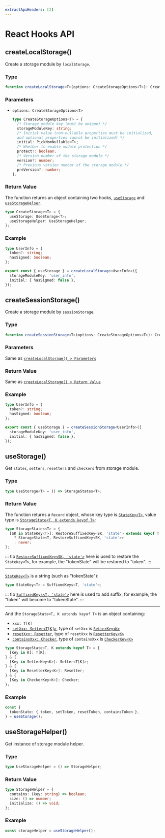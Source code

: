 ```yaml
---
extractApiHeaders: [2]
---
```


# React Hooks API

## createLocalStorage()

Create a storage module by `localStorage`.

### Type

```ts
function createLocalStorage<T>(options: CreateStorageOptions<T>): CreateStorage<T>;
```

### Parameters

- `options: CreateStorageOptions<T>`

  ```ts
  type CreateStorageOptions<T> = {
    /* Storage module key (must be unique) */
    storageModuleKey: string;
    /* Initial value (non-nullable properties must be initialized, 
    and optional properties cannot be initialized) */
    initial: PickNonNullable<T>;
    /* Whether to enable module protection */
    protect?: boolean;
    /* Version number of the storage module */
    version?: number;
    /* Previous version number of the storage module */
    preVersion?: number;
  };
  ```

### Return Value

The function returns an object containing two hooks, [`useStorage`](#usestorage) and [`useStorageHelper`](#usestoragehelper).

```ts
type CreateStorage<T> = {
  useStorage: UseStorage<T>;
  useStorageHelper: UseStorageHelper;
};
```

### Example

```ts
type UserInfo = {
  token?: string;
  hasSigned: boolean;
};

export const { useStorage } = createLocalStorage<UserInfo>({
  storageModuleKey: 'user_info',
  initial: { hasSigned: false },
});
```

## createSessionStorage()

Create a storage module by `sessionStorage`.

### Type

```ts
function createSessionStorage<T>(options: CreateStorageOptions<T>): CreateStorage<T>;
```

### Parameters

Same as [`createLocalStorage() > Parameters`](#parameters)

### Return Value

Same as [`createLocalStorage() > Return Value`](#return-value)

### Example

```ts
type UserInfo = {
  token?: string;
  hasSigned: boolean;
};

export const { useStorage } = createSessionStorage<UserInfo>({
  storageModuleKey: 'user_info',
  initial: { hasSigned: false },
});
```

## useStorage()

Get `states`, `setters`, `resetters` and `checkers` from storage module.

### Type

```ts
type UseStorage<T> = () => StorageStates<T>;
```

### Return Value

The function returns a `Record` object, whose key type is [`StateKey<T>`](type-definition/react-hooks.html#statekey), value type is [`StorageState<T, K extends keyof T>`](type-definition/react-hooks.html#storagestate):

```ts
type StorageStates<T> = {
  [SK in StateKey<T>]: RestoreSuffixedKey<SK, 'state'> extends keyof T
    ? StorageState<T, RestoreSuffixedKey<SK, 'state'>>
    : never;
};
```

::: tip
[`RestoreSuffixedKey<SK, 'state'>`](type-definition/shared.html#restoresuffixedkey) here is used to restore the `StateKey<T>`, for example, the "tokenState" will be restored to "token".
:::

<hr>

[`StateKey<T>`](type-definition/react-hooks.html#statekey) is a string (such as "tokenState"):

```ts
type StateKey<T> = SuffixedKeys<T, 'state'>;
```

::: tip
[`SuffixedKeys<T, 'state'>`](type-definition/shared.html#suffixedkeys) here is used to add suffix, for example, the "token" will become to "tokenState".
:::

<hr>

And the `StorageState<T, K extends keyof T>` is an object containing:

- `xxx: T[K]`
- [`setXxx: Setter<T[K]>`](type-definition/react-hooks.html#setter), type of `setXxx` is [`SetterKey<K>`](type-definition/react-hooks.html#setterkey)
- [`resetXxx: Resetter`](type-definition/shared.html#resetter), type of `resetXxx` is [`ResetterKey<K>`](type-definition/shared.html#resetterkey)
- [`containsXxx: Checker`](type-definition/shared.html#checker), type of `containsXxx` is [`CheckerKey<K>`](type-definition/shared.html#checkerkey)

```ts
type StorageState<T, K extends keyof T> = {
  [Key in K]: T[K];
} & {
  [Key in SetterKey<K>]: Setter<T[K]>;
} & {
  [Key in ResetterKey<K>]: Resetter;
} & {
  [Key in CheckerKey<K>]: Checker;
};
```

### Example

```ts
const {
  tokenState: { token, setToken, resetToken, containsToken },
} = useStorage();
```

## useStorageHelper()

Get instance of storage module helper.

### Type

```ts
type UseStorageHelper = () => StorageHelper;
```

### Return Value

```ts
type StorageHelper = {
  contains: (key: string) => boolean;
  size: () => number;
  initialize: () => void;
};
```

### Example

```ts
const storageHelper = useStorageHelper();
```
